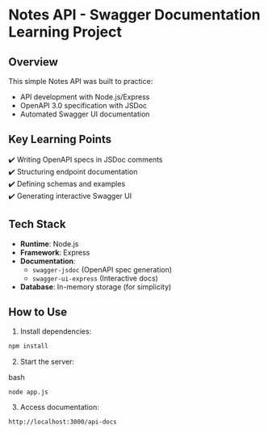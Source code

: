 # Notes API - Swagger Documentation Learning Project

## Overview
This simple Notes API was built to practice:
- API development with Node.js/Express
- OpenAPI 3.0 specification with JSDoc
- Automated Swagger UI documentation

## Key Learning Points
✔️ Writing OpenAPI specs in JSDoc comments  
✔️ Structuring endpoint documentation  
✔️ Defining schemas and examples  
✔️ Generating interactive Swagger UI  

## Tech Stack
- **Runtime**: Node.js  
- **Framework**: Express  
- **Documentation**: 
  - `swagger-jsdoc` (OpenAPI spec generation)
  - `swagger-ui-express` (Interactive docs)
- **Database**: In-memory storage (for simplicity)

## How to Use
1. Install dependencies:
```bash
npm install

```
2. Start the server:

bash
```
node app.js
```
3. Access documentation:
```
http://localhost:3000/api-docs
```
